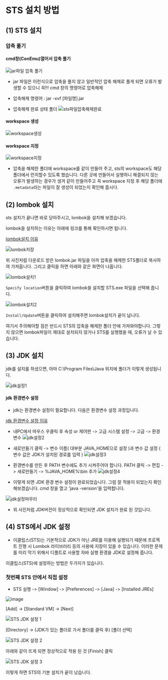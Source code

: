 # STS 설치 방법
## (1) STS 설치
### 압축 풀기 


#### cmd창(ConEmu)열어서 압축 풀기
![jar파일 압축 풀기](https://user-images.githubusercontent.com/80079066/116949136-53853500-acbc-11eb-8a17-f75b3f59e7de.PNG)
- jar 파일은 이런식으로 압축을 풀지 않고 일반적인 압축 해제로 풀게 되면 오류가 발생할 수 있으니 꼭!!! cmd 창의 명령어로 압축해제
- 압축해제 명령어 : jar -xvf [파일명].jar

- 압축해제 완료 상태 폴더
![sts파일압축해제완료](https://user-images.githubusercontent.com/80079066/116949924-8a5c4a80-acbe-11eb-92fb-30e42685a084.PNG)


#### workspace 생성
![workspace생성](https://user-images.githubusercontent.com/80079066/116949244-a101a200-acbc-11eb-8d06-2bd6247b81e6.PNG)

#### workspace 지정
![workspace지정](https://user-images.githubusercontent.com/80079066/116949381-f473f000-acbc-11eb-8cf5-31b17e9a644e.PNG)
- 압축을 해제한 폴더에 workspace를 같이 만들어 주고, sts의 workspace도 해당 폴더에서 런치할수 있도록 했습니다. 다른 곳에 만들어서 실행하니
해결되지 않는 오류가 발생하는 경우가 생겨 같이 만들어주고 꼭 workspace 지정 후 해당 폴더에 `.metadata`라는 파일이 잘 생성이 되었는지 확인해 줍시다.

## (2) lombok 설치
sts 설치가 끝나면 바로 닫아주시고, lombok을 설치해 보겠습니다.

lombok을 설치하는 이유는 아래에 링크를 통해 확인하시면 됩니다.

[lombok설치 이유]()

![lombok저장](https://user-images.githubusercontent.com/80079066/116949671-ebcfe980-acbd-11eb-9e5e-f1fca65eb9f8.PNG)

위 사진처럼 다운로드 받은 lombok.jar 파일을 아까 압축을 해제한 STS폴더로 복사하여 가져옵니다.
그리고 클릭을 하면 아래와 같은 화면이 나옵니다.

![lombok설치1](https://user-images.githubusercontent.com/80079066/116949903-7c0e2e80-acbe-11eb-8c2e-750384e8f8ff.PNG)

`Specify location`버튼을 클릭하여 lombok을 설치할 STS.exe 파일을 선택해 줍니다.

![lombok설치2](https://user-images.githubusercontent.com/80079066/116949893-74e72080-acbe-11eb-936a-397b196173c2.PNG)

`Install/Update`버튼을 클릭하여 설치해주면 lombok설치가 끝이 납니다.

여기서 주의해야할 점은 반드시 STS의 압축을 해제한 폴더 안에 가져와야합니다. 그렇지 않으면 lombok파일이 제대로 설치되지 않거나 STS를 실행했을 때, 오류가 날 수 있습니다.

## (3) JDK 설치 

jdk를 설치를 하셨으면, 아마 C:\Program Files\Java 위치에 폴더가 이렇게 생성됩니다.

![jdk설정1](https://user-images.githubusercontent.com/80079066/116951407-b679ca80-acc2-11eb-91ef-114b28b2e348.PNG)

#### jdk 환경변수 설정
- jdk는 환경변수 설정이 필요합니다. 다음은 환경변수 설정 과정입니다.
 
[jdk 환경변수 설정 이유]()

- 내PC에서 마우스 우클릭 후 속성 or 제어판 -> 고급 시스템 설정 -> 고급 -> 환경변수 
![jdk설정2](https://user-images.githubusercontent.com/80079066/116951411-b8dc2480-acc2-11eb-927a-1addc2df5fda.PNG)

- 새로만들기 클릭 -> 변수 이름( 대부분 JAVA_HOME으로 설정 )과 변수 값 설정 ( 변수 값은 JDK가 설치된 경로를 입력 ) 
![jdk설정3](https://user-images.githubusercontent.com/80079066/116951416-baa5e800-acc2-11eb-9fb7-b80aad837edf.PNG)

- 환경변수를 만든 후 PATH 변수에도 추가 시켜주어야 합니다. PATH 클릭 -> 편집 -> 새로만들기 -> %JAVA_HOME%\bin 추가 
![jdk설정4](https://user-images.githubusercontent.com/80079066/116951420-bbd71500-acc2-11eb-8d87-a872e9ee7d58.PNG)

- 이렇게 되면 JDK 환경 변수 설정이 완료되었습니다. 그럼 잘 적용이 되었는지 확인해보겠습니다. cmd 창을 열고 'java -version'을 입력합니다.

![jdk설정마무리](https://user-images.githubusercontent.com/80079066/116951424-bed20580-acc2-11eb-98af-e02ce5648f7a.PNG)

- 위 사진처럼 JDK버전이 정상적으로 확인되면 JDK 설치가 완료 된 것입니다.

## (4) STS에서 JDK 설정
- 이클립스(STS)는 기본적으로 JDK가 아닌 JRE를 이용해 실행되기 때문에 프로젝트 진행 시 Lombok 라이브러리 등의 사용에 지장이 있을 수 있습니다. 이러한 문제를 미리 막기 위해서 디폴트로 사용할 자바 실행 환경을 JDK로 설정해 줍니다. 

이클립스(STS)에 설정하는 방법은 두가지가 있습니다. 

### 첫번째 STS 안에서 직접 설정

- STS 실행 -> [Window] -> [Preferences] -> [Java] -> [Installed JREs]

![image](https://user-images.githubusercontent.com/80079066/117406962-d4586100-af48-11eb-9491-7bd82e2e2877.png)

[Add] -> [Standard VM] -> [Next]

![STS JDK 설정 1](https://user-images.githubusercontent.com/80079066/117592727-b0796300-b174-11eb-9629-4395674a9fdd.PNG)

[Directory] -> (JDK가 있는 폴더로 가서 폴더를 클릭 후) [폴더 선택]

![STS JDK 설정 2](https://user-images.githubusercontent.com/80079066/117592730-b111f980-b174-11eb-8327-ec9ab9ee05d4.PNG)

아래와 같이 뜨게 되면 정상적으로 적용 된 것 [Finish] 클릭

![STS JDK 설정 3](https://user-images.githubusercontent.com/80079066/117592733-b2432680-b174-11eb-95a5-e03f0ee80470.PNG)

이렇게 하면 STS의 기본 설치가 끝이 났습니다.
